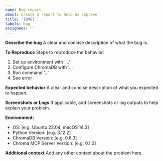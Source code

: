 ```yaml
---
name: Bug report
about: Create a report to help us improve
title: '[BUG] '
labels: bug
assignees: ''
---
```


**Describe the bug**
A clear and concise description of what the bug is.

**To Reproduce**
Steps to reproduce the behavior:

1. Set up environment with '...'
2. Configure ChromaDB with '...'
3. Run command '...'
4. See error

**Expected behavior**
A clear and concise description of what you expected to happen.

**Screenshots or Logs**
If applicable, add screenshots or log outputs to help explain your problem.

**Environment:**

- OS: [e.g. Ubuntu 22.04, macOS 14.3]
- Python Version: [e.g. 3.12.2]
- ChromaDB Version: [e.g. 0.6.3]
- Chroma MCP Server Version: [e.g. 0.1.0]

**Additional context**
Add any other context about the problem here.
